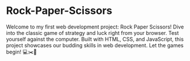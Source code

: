 # Rock-Paper-Scissors
Welcome to my first web development project: Rock Paper Scissors!  Dive into the classic game of strategy and luck right from your browser. Test yourself against the computer. Built with HTML, CSS, and JavaScript, this project showcases our budding skills in web development. Let the games begin! 💻✂️📄
